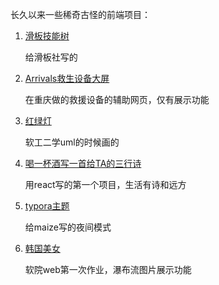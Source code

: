 长久以来一些稀奇古怪的前端项目：

1. [滑板技能树](https://chenzihong-gavin.github.io/skillTree/skateboarding/)

   给滑板社写的

2. [Arrivals救生设备大屏](https://chenzihong-gavin.github.io/skillTree/swimming/)

   在重庆做的救援设备的辅助网页，仅有展示功能

3. [红绿灯](https://chenzihong-gavin.github.io/skillTree/trafficLights/)

   软工二学uml的时候画的

4. [喝一杯酒写一首给TA的三行诗 ](https://chenzihong-gavin.github.io/skillTree/aCupOfPoetry/)

   用react写的第一个项目，生活有诗和远方

5. [typora主题](https://chenzihong-gavin.github.io/skillTree/maize-night)

   给maize写的夜间模式
   
6. [韩国美女](https://chenzihong-gavin.github.io/skillTree/simplePicture/index.html)

   软院web第一次作业，瀑布流图片展示功能
